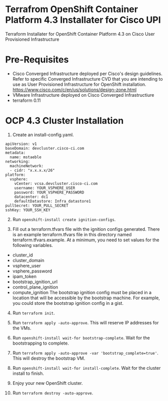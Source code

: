 # Terrafrom OpenShift Container Platform 4.3 Installater for Cisco UPI

Terraform Installater for OpenShift Container Platform 4.3 on Cisco User Provisioned Infrastructure 

# Pre-Requisites

* Cisco Converged Infrastructure deployed per Cisco's design guidelines. 
Refer to specific Converged Infrastructure CVD that you are intending to use as User Provisioned Infrastructure for OpenShift installation.
 https://www.cisco.com/c/en/us/solutions/design-zone.html
* VMware Infrastructure deployed on Cisco Converged Infrastructiure
* terraform 0.11

# OCP 4.3 Cluster Installation 

1. Create an install-config.yaml.

```
apiVersion: v1
baseDomain: devcluster.cisco-ci.com
metadata:
  name: mstaeble
networking:
  machineNetwork:
  - cidr: "x.x.x.x/26"
platform:
  vsphere:
    vCenter: vcsa.devcluster.cisco-ci.com
    username: YOUR_VSPHERE_USER
    password: YOUR_VSPHERE_PASSWORD
    datacenter: dc1
    defaultDatastore: Infra_datastore1
pullSecret: YOUR_PULL_SECRET
sshKey: YOUR_SSH_KEY
```

2. Run `openshift-install create ignition-configs`.

3. Fill out a terraform.tfvars file with the ignition configs generated.
There is an example terraform.tfvars file in this directory named terraform.tfvars.example. At a minimum, you need to set values for the following variables.
* cluster_id
* cluster_domain
* vsphere_user
* vsphere_password
* ipam_token
* bootstrap_ignition_url
* control_plane_ignition
* compute_ignition
The bootstrap ignition config must be placed in a location that will be accessible by the bootstrap machine. For example, you could store the bootstrap ignition config in a gist.

4. Run `terraform init`.

5. Run `terraform apply -auto-approve`.
This will reserve IP addresses for the VMs.

6. Run `openshift-install wait-for bootstrap-complete`. Wait for the bootstrapping to complete.

7. Run `terraform apply -auto-approve -var 'bootstrap_complete=true'`.
This will destroy the bootstrap VM.

8. Run `openshift-install wait-for install-complete`. Wait for the cluster install to finish.

9. Enjoy your new OpenShift cluster.

10. Run `terraform destroy -auto-approve`.
